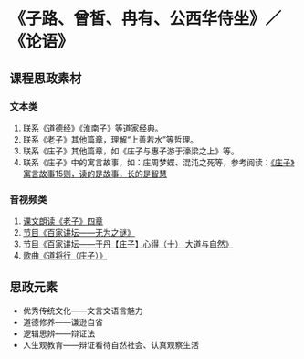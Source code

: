 # 《子路、曾皙、冉有、公西华侍坐》／《论语》

## 课程思政素材

### 文本类

1. 联系《道德经》《淮南子》等道家经典。
2. 联系《老子》其他篇章，理解“上善若水”等哲理。
3. 联系《庄子》其他篇章，如《庄子与惠子游于濠梁之上》等。
4. 联系《庄子》中的寓言故事，如：庄周梦蝶、混沌之死等，参考阅读：[《庄子》寓言故事15则，读的是故事，长的是智慧](https://www.sohu.com/a/375279612_523116)

### 音视频类

1. [课文朗读《老子》四章](https://www.bilibili.com/video/BV1EW4y1176J/?vd_source=9dd28950c31bfacab6a9020e0908c63f )
2. [节目《百家讲坛——无为之谜》](https://tv.cctv.com/2010/03/26/VIDE1372754191265279.shtml)
3. [节目《百家讲坛——于丹【庄子】心得（十） 大道与自然》](https://tv.cctv.com/2010/04/13/VIDE1355517159494343.shtml)
4. [歌曲《道将行（庄子）》](https://www.bilibili.com/video/BV12a4y1t74L/?spm_id_from=333.788.recommend_more_video.10&vd_source=9dd28950c31bfacab6a9020e0908c63f)

## 思政元素

- 优秀传统文化——文言文语言魅力
- 道德修养——谦逊自省
- 逻辑思辨——辩证法
- 人生观教育——辩证看待自然社会、认真观察生活
